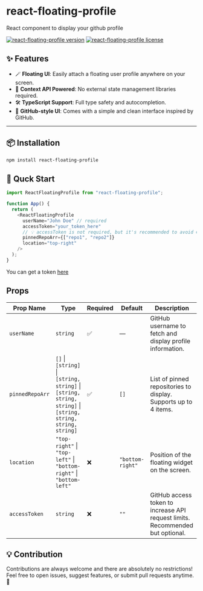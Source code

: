 # react-floating-profile
React component to display your github profile
<p align="left">
  <a href="https://www.npmjs.com/package/react-floating-profile"><img src="https://flat.badgen.net/npm/v/react-floating-profile" alt="react-floating-profile version" /></a>
  <a href="https://www.npmjs.com/package/react-floating-profile"><img src="https://flat.badgen.net/npm/license/react95" alt="react-floating-profile license" /></a>
</p>

## ✨ Features

- 🪄 **Floating UI**: Easily attach a floating user profile anywhere on your screen.
- 🧠 **Context API Powered**: No external state management libraries required.
- 🛠️ **TypeScript Support**: Full type safety and autocompletion.
- 💅 **GitHub-style UI**: Comes with a simple and clean interface inspired by GitHub.

---

## 📦 Installation

```bash
npm install react-floating-profile
```

## 🚀 Quck Start
```js
import ReactFloatingProfile from "react-floating-profile";

function App() {
  return (
    <ReactFloatingProfile
      userName="John Doe" // required
      accessToken="your_token_here"
      // 💡 accessToken is not required, but it's recommended to avoid GitHub API rate limits.
      pinnedRepoArr={["repo1", "repo2"]}
      location="top-right"
    />
  );
}
```
You can get a token [here](https://github.com/settings/tokens)

## Props

| Prop Name       | Type                                                                 | Required | Default         | Description                                                                 |
|----------------|----------------------------------------------------------------------|----------|------------------|-----------------------------------------------------------------------------|
| `userName`      | `string`                                                              | ✅       | —                | GitHub username to fetch and display profile information.                   |
| `pinnedRepoArr` | `[]` \| `[string]` \| `[string, string]` \| `[string, string, string]` \| `[string, string, string, string]` | ✅       | `[]`             | List of pinned repositories to display. Supports up to 4 items.             |
| `location`      | `"top-right"` \| `"top-left"` \| `"bottom-right"` \| `"bottom-left"`       | ❌       | `"bottom-right"` | Position of the floating widget on the screen.                              |
| `accessToken`   | `string`                                                              | ❌       | `""`             | GitHub access token to increase API request limits. Recommended but optional. |



## 💡 Contribution

Contributions are always welcome and there are absolutely no restrictions!
Feel free to open issues, suggest features, or submit pull requests anytime. 🙌
